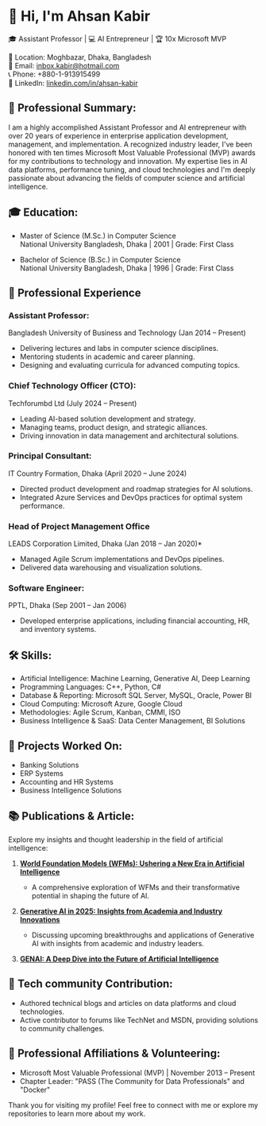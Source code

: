 # 👋 Hi, I'm Ahsan Kabir  

🎓 Assistant Professor | 💻 AI Entrepreneur | 🏆 10x Microsoft MVP 

📍 Location: Moghbazar, Dhaka, Bangladesh  
📧 Email: [inbox.kabir@hotmail.com](mailto:inbox.kabir@hotmail.com)  
📞 Phone: +880-1-913915499  
🔗 LinkedIn: [linkedin.com/in/ahsan-kabir](https://linkedin.com/in/ahsan-kabir)  

## 🏅 Professional Summary:  
I am a highly accomplished Assistant Professor and AI entrepreneur with over 20 years of experience in enterprise application development, management, and implementation. A recognized industry leader, I've been honored with ten times Microsoft Most Valuable Professional (MVP) awards for my contributions to technology and innovation. My expertise lies in AI data platforms, performance tuning, and cloud technologies and I'm deeply passionate about advancing the fields of computer science and artificial intelligence.  

## 🎓 Education:  
- Master of Science (M.Sc.) in Computer Science  
  National University Bangladesh, Dhaka | 2001 | Grade: First Class  

- Bachelor of Science (B.Sc.) in Computer Science  
  National University Bangladesh, Dhaka | 1996 | Grade: First Class  

## 💼 Professional Experience  

### Assistant Professor:  
Bangladesh University of Business and Technology (Jan 2014 – Present)  
- Delivering lectures and labs in computer science disciplines.  
- Mentoring students in academic and career planning.  
- Designing and evaluating curricula for advanced computing topics.  

### Chief Technology Officer (CTO):  
Techforumbd Ltd (July 2024 – Present)  
- Leading AI-based solution development and strategy.  
- Managing teams, product design, and strategic alliances.  
- Driving innovation in data management and architectural solutions.  

### Principal Consultant:  
IT Country Formation, Dhaka (April 2020 – June 2024)  
- Directed product development and roadmap strategies for AI solutions.  
- Integrated Azure Services and DevOps practices for optimal system performance.  

### Head of Project Management Office  
LEADS Corporation Limited, Dhaka (Jan 2018 – Jan 2020)*  
- Managed Agile Scrum implementations and DevOps pipelines.  
- Delivered data warehousing and visualization solutions.  

### Software Engineer:  
PPTL, Dhaka (Sep 2001 – Jan 2006)  
- Developed enterprise applications, including financial accounting, HR, and inventory systems.  

## 🛠 Skills:  
- Artificial Intelligence: Machine Learning, Generative AI, Deep Learning  
- Programming Languages: C++, Python, C#  
- Database & Reporting: Microsoft SQL Server, MySQL, Oracle, Power BI  
- Cloud Computing: Microsoft Azure, Google Cloud  
- Methodologies: Agile Scrum, Kanban, CMMI, ISO  
- Business Intelligence & SaaS: Data Center Management, BI Solutions  


## 🔬 Projects Worked On:  
- Banking Solutions  
- ERP Systems  
- Accounting and HR Systems  
- Business Intelligence Solutions  


## 📚 Publications & Article:

Explore my insights and thought leadership in the field of artificial intelligence:  

1. **[World Foundation Models (WFMs): Ushering a New Era in Artificial Intelligence](https://www.linkedin.com/pulse/world-foundation-models-wfms-ushering-new-era-artificial-ahsan-kabir-vtjqc/?trackingId=6uMrCtSHRfOPsa2%2ByWl4Cg%3D%3D)**  
   - A comprehensive exploration of WFMs and their transformative potential in shaping the future of AI.  

2. **[Generative AI in 2025: Insights from Academia and Industry Innovations](https://www.linkedin.com/pulse/generative-ai-2025-insights-from-academia-industry-ahsan-kabir-oosfc/?trackingId=6uMrCtSHRfOPsa2%2ByWl4Cg%3D%3D)**  
   - Discussing upcoming breakthroughs and applications of Generative AI with insights from academic and industry leaders.  

3. **[GENAI: A Deep Dive into the Future of Artificial Intelligence](https://www.linkedin.com/pulse/genai-deep-dive-future-artificial-intelligence-ahsan-kabir-c7koc/?trackingId=6uMrCtSHRfOPsa2%2ByWl4Cg%3D%3D)**  
     

## 🌟 Tech community Contribution: 
   
- Authored technical blogs and articles on data platforms and cloud technologies.  
- Active contributor to forums like TechNet and MSDN, providing solutions to community challenges.  


## 🌟 Professional Affiliations & Volunteering: 
-  Microsoft Most Valuable Professional (MVP) | November 2013 – Present  
- Chapter Leader: "PASS (The Community for Data Professionals" and "Docker"  

Thank you for visiting my profile! Feel free to connect with me or explore my repositories to learn more about my work.  
